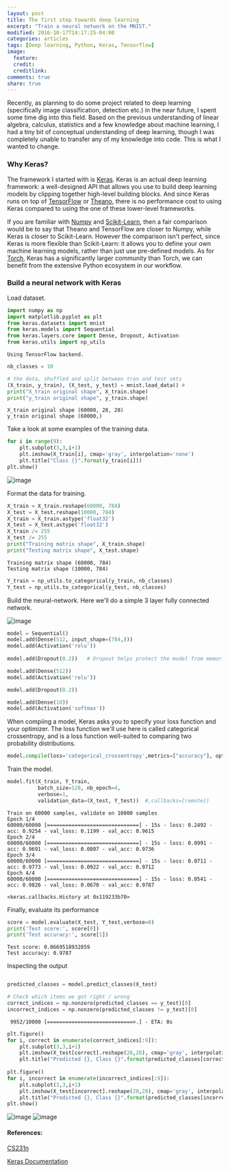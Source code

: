 ```yaml
---
layout: post
title: The first step towards deep learning 
excerpt: "Train a neural network on the MNIST."
modified: 2016-10-17T14:17:25-04:00
categories: articles
tags: [Deep learning, Python, Keras, Tensorflow]
image:
  feature: 
  credit: 
  creditlink: 
comments: true
share: true
---
```


Recently, as planning to do some project related to deep learning (specifically image classification, detection etc.) in the near future, I spent some time dig into this field. Based on the previous understanding of linear algebra, calculus, statistics and a few knowledge about machine learning, I had a tiny bit of conceptual understanding of deep learning, though I was completely unable to transfer any of my knowledge into code. This is what I wanted to change.### Why Keras? 
The framework I started with is [Keras](https://keras.io/). Keras is an actual deep learning framework: a well-designed API that allows you use to build deep learning models by clipping together high-level building blocks. And since Keras runs on top of [TensorFlow](https://www.tensorflow.org/) or [Theano](https://github.com/Theano), there is no performance cost to using Keras compared to using the one of these lower-level frameworks.
If you are familiar with [Numpy](www.numpy.org/) and [Scikit-Learn](scikit-learn.org/), then a fair comparison would be to say that Theano and TensorFlow are closer to Numpy, while Keras is closer to Scikit-Learn. However the comparison isn't perfect, since Keras is more flexible than Scikit-Learn: it allows you to define your own machine learning models, rather than just use pre-defined models.As for [Torch](torch.ch/), Keras has a significantly larger community than Torch, we can benefit from the extensive Python ecosystem in our workflow.### Build a neural network with Keras 
Load dataset.

```python
import numpy as np
import matplotlib.pyplot as plt
from keras.datasets import mnist
from keras.models import Sequential
from keras.layers.core import Dense, Dropout, Activation
from keras.utils import np_utils
```

    Using TensorFlow backend.



```python
nb_classes = 10

# the data, shuffled and split between tran and test sets 
(X_train, y_train), (X_test, y_test) = mnist.load_data() # 
print("X_train original shape", X_train.shape)
print("y_train original shape", y_train.shape)
```

    X_train original shape (60000, 28, 28)
    y_train original shape (60000,)

Take a look at some examples of the training data.

```python
for i in range(9):
    plt.subplot(3,3,i+1)
    plt.imshow(X_train[i], cmap='gray', interpolation='none') 
    plt.title("Class {}".format(y_train[i]))
plt.show()
```


<img src="/images/Keras/output_2_0.png" alt="image">

Format the data for training.

```python
X_train = X_train.reshape(60000, 784)
X_test = X_test.reshape(10000, 784)
X_train = X_train.astype('float32')
X_test = X_test.astype('float32')
X_train /= 255
X_test /= 255
print("Training matrix shape", X_train.shape)
print("Testing matrix shape", X_test.shape)
```

    Training matrix shape (60000, 784)
    Testing matrix shape (10000, 784)



```python
Y_train = np_utils.to_categorical(y_train, nb_classes)
Y_test = np_utils.to_categorical(y_test, nb_classes)
```
Build the neural-network. Here we'll do a simple 3 layer fully connected network.

<img src="/images/Keras/network.png" alt="image">


```python
model = Sequential()
model.add(Dense(512, input_shape=(784,)))
model.add(Activation('relu')) 
                           
model.add(Dropout(0.2))   # Dropout helps protect the model from memorizing or "overfitting" the training data

model.add(Dense(512))
model.add(Activation('relu'))

model.add(Dropout(0.2))

model.add(Dense(10))
model.add(Activation('softmax')) 
```

When compiing a model, Keras asks you to specify your loss function and your optimizer. The loss function we'll use here is called categorical crossentropy, and is a loss function well-suited to comparing two probability distributions.


```python
model.compile(loss='categorical_crossentropy',metrics=["accuracy"], optimizer='adam')
```
Train the model.


```python
model.fit(X_train, Y_train,
          batch_size=128, nb_epoch=4,
          verbose=1,
          validation_data=(X_test, Y_test))  #,callbacks=[remote])
```

    Train on 60000 samples, validate on 10000 samples
    Epoch 1/4
    60000/60000 [==============================] - 15s - loss: 0.2492 - acc: 0.9254 - val_loss: 0.1199 - val_acc: 0.9615
    Epoch 2/4
    60000/60000 [==============================] - 15s - loss: 0.0991 - acc: 0.9691 - val_loss: 0.0807 - val_acc: 0.9736
    Epoch 3/4
    60000/60000 [==============================] - 15s - loss: 0.0711 - acc: 0.9773 - val_loss: 0.0922 - val_acc: 0.9712
    Epoch 4/4
    60000/60000 [==============================] - 15s - loss: 0.0541 - acc: 0.9826 - val_loss: 0.0670 - val_acc: 0.9787

    <keras.callbacks.History at 0x119233b70>

Finally, evaluate its performance

```python
score = model.evaluate(X_test, Y_test,verbose=0)
print('Test score:', score[0])
print('Test accuracy:', score[1])
```
    Test score: 0.0669518932859
    Test accuracy: 0.9787


Inspecting the output

```python

predicted_classes = model.predict_classes(X_test)

# Check which items we got right / wrong
correct_indices = np.nonzero(predicted_classes == y_test)[0]
incorrect_indices = np.nonzero(predicted_classes != y_test)[0]
```

     9952/10000 [============================>.] - ETA: 0s



```python
plt.figure()
for i, correct in enumerate(correct_indices[:9]):
    plt.subplot(3,3,i+1)
    plt.imshow(X_test[correct].reshape(28,28), cmap='gray', interpolation='none')
    plt.title("Predicted {}, Class {}".format(predicted_classes[correct], y_test[correct]))
    
plt.figure()
for i, incorrect in enumerate(incorrect_indices[:9]):
    plt.subplot(3,3,i+1)
    plt.imshow(X_test[incorrect].reshape(28,28), cmap='gray', interpolation='none')
    plt.title("Predicted {}, Class {}".format(predicted_classes[incorrect], y_test[incorrect]))
plt.show()
```


<img src="/images/Keras/output_10_0.png" alt="image">



<img src="/images/Keras/output_10_1.png" alt="image">



#### References: 
[CS231n](cs231n.github.io)

[Keras Documentation](https://keras.io/)


